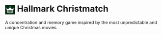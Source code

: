 # <img src="/public/favicon-32x32.png" alt="hallmark christmatch logo" align="center"> Hallmark Christmatch

A concentration and memory game inspired by the most unpredictable and unique Christmas movies.
